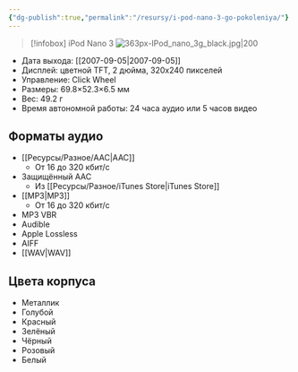 ```yaml
---
{"dg-publish":true,"permalink":"/resursy/i-pod-nano-3-go-pokoleniya/"}
---
```


>[!infobox] iPod Nano 3
> ![363px-IPod_nano_3g_black.jpg|200](/img/user/%D0%90%D1%80%D1%85%D0%B8%D0%B2/%D0%9A%D1%8D%D1%88/363px-IPod_nano_3g_black.jpg)
- Дата выхода: [[2007-09-05\|2007-09-05]]
- Дисплей: цветной TFT, 2 дюйма, 320x240 пикселей 
- Управление: Click Wheel 
- Размеры: 69.8×52.3×6.5 мм
- Вес: 49.2 г 
- Время автономной работы: 24 часа аудио или 5 часов видео 
## Форматы аудио 
- [[Ресурсы/Разное/AAC\|AAC]]
	- От 16 до 320 кбит/с 
- Защищённый AAC 
	- Из [[Ресурсы/Разное/iTunes Store\|iTunes Store]]
- [[MP3\|MP3]]
	- От 16 до 320 кбит/с
- MP3 VBR 
- Audible 
- Apple Lossless
- AIFF 
- [[WAV\|WAV]]
## Цвета корпуса 
- Металлик 
- Голубой 
- Красный 
- Зелёный 
- Чёрный 
- Розовый 
- Белый